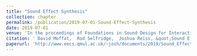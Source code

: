 ```yaml
---
title: "Sound Effect Synthesis"
collection: chapter
permalink: /publication/2019-07-01-Sound-Effect-Synthesis
date: 2019-07-01
venue: 'In the proceedings of Foundations in Sound Design for Interactive Media: A Multidisciplinary Approach'
citation: ' David Moffat,  Rod Selfridge,  Joshua Reiss, &quot;Sound Effect Synthesis.&quot; In the proceedings of Foundations in Sound Design for Interactive Media: A Multidisciplinary Approach, Chapter 13, 2019.'
paperurl: 'http://www.eecs.qmul.ac.uk/~josh/documents/2019/Sound_Effect_Synthesis.pdf'
---
```

